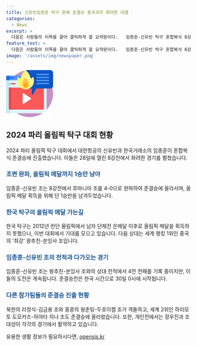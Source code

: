 ```yaml
---
title: 신유빈임종훈 탁구 혼복 준결승 중국과의 화려한 대결
categories:
  - News
excerpt: >
  다음은 사람들의 이목을 끌어 클릭하게 할 요약문이다.   임종훈-신유빈 탁구 혼합복식 8강전에서 루마니아 조를 완파하며 올림픽 메달 도전에 한 걸음 더 다가섰다. 다음 상대는 최강 중국 조로, 승리의 기쁨과 긴장이 공존하는 대결이 예상된다. 또한, 장우진이 강력한 경기 우승 후보를 꺾고 32강에 진출하며 기대를 모은다. 혼합복식 준결승전은 30일 0시에 시작되고, 장우진은 개인전 64강에서 좋은 모습을 보여주고 있다.
feature_text: >
  다음은 사람들의 이목을 끌어 클릭하게 할 요약문이다.   임종훈-신유빈 탁구 혼합복식 8강전에서 루마니아 조를 완파하며 올림픽 메달 도전에 한 걸음 더 다가섰다. 다음 상대는 최강 중국 조로, 승리의 기쁨과 긴장이 공존하는 대결이 예상된다. 또한, 장우진이 강력한 경기 우승 후보를 꺾고 32강에 진출하며 기대를 모은다. 혼합복식 준결승전은 30일 0시에 시작되고, 장우진은 개인전 64강에서 좋은 모습을 보여주고 있다.
image: '/assets/img/newspaper.png'
---
```


<p><img src="/assets/img/news.png" alt="rentncar 속보" /></p>

<h2 data-ke-size="size26">2024 파리 올림픽 탁구 대회 현황</h2>

<p data-ke-size="size16">2024 파리 올림픽 탁구 대회에서 대한항공의 신유빈과 한국거래소의 임종훈이 혼합복식 준결승에 진출했습니다. 이들은 28일에 열린 8강전에서 화려한 경기를 펼쳤습니다.</p>

<h3><b><span style="color: #1a5490;">조편 완파, 올림픽 메달까지 1승만 남아</span></b></h3>

<p data-ke-size="size16">임종훈-신유빈 조는 8강전에서 루마니아 조를 4-0으로 완파하여 준결승에 올라서며, 올림픽 메달 획득을 위해 단 1승만을 남겨두었습니다.</p>

<h3><b><span style="color: #1a5490;">한국 탁구의 올림픽 메달 가는길</span></b></h3>

<p data-ke-size="size16">한국 탁구는 2012년 런던 올림픽에서 남자 단체전 은메달 이후로 올림픽 메달을 획득하지 못했으나, 이번 대회에서 기대를 모으고 있습니다. 다음 상대는 세계 랭킹 1위인 중국의 '최강' 왕추친-쑨잉사 조입니다.</p>

<h3><b><span style="color: #1a5490;">임종훈-신유빈 조의 전적과 다가오는 경기</span></b></h3>

<p data-ke-size="size16">임종훈-신유빈 조는 왕추친-쑨잉사 조와의 상대 전적에서 4전 전패를 기록 중이지만, 이들의 도전은 계속됩니다. 준결승전은 한국 시간으로 30일 0시에 시작됩니다.</p>

<h3><b><span style="color: #1a5490;">다른 참가팀들의 준결승 진출 현황</span></b></h3>

<p data-ke-size="size16">북한의 리정식-김금용 조와 홍콩의 웡춘팅-두호이켐 조가 격돌하고, 세계 2위인 하리모토 도모카즈-하야타 히나 조도 준결승에 올라왔습니다. 또한, 개인전에서는 장우진과 조대성이 각각의 경기에서 활약하고 있습니다.</p>
유용한 생활 정보가 필요하시다면, <a href="https://opensis.kr" rel="dofollow">opensis.kr</a>


